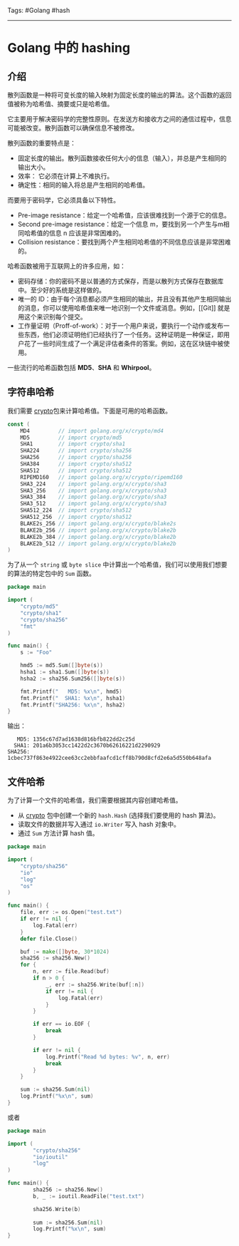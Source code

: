 Tags: #Golang #hash

---
# Golang 中的 hashing

## 介绍
散列函数是一种将可变长度的输入映射为固定长度的输出的算法。这个函数的返回值被称为哈希值、摘要或只是哈希值。

它主要用于解决密码学的完整性原则。在发送方和接收方之间的通信过程中，信息可能被改变。散列函数可以确保信息不被修改。

散列函数的重要特点是：

- 固定长度的输出。散列函数接收任何大小的信息（输入），并总是产生相同的输出大小。
- 效率： 它必须在计算上不难执行。
- 确定性：相同的输入将总是产生相同的哈希值。

而要用于密码学，它必须具备以下特性。

- Pre-image resistance：给定一个哈希值，应该很难找到一个源于它的信息。
- Second pre-image resistance：给定一个信息 m，要找到另一个产生与m相同哈希值的信息 n 应该是非常困难的。
- Collision resistance：要找到两个产生相同哈希值的不同信息应该是非常困难的。

哈希函数被用于互联网上的许多应用，如：

- 密码存储：你的密码不是以普通的方式保存，而是以散列方式保存在数据库中。至少好的系统是这样做的。
- 唯一的 ID：由于每个消息都必须产生相同的输出，并且没有其他产生相同输出的消息，你可以使用哈希值来唯一地识别一个文件或消息。例如，[[Git]] 就是用这个来识别每个提交。
- 工作量证明（Proff-of-work）：对于一个用户来说，要执行一个动作或发布一些东西，他们必须证明他们已经执行了一个任务。这种证明是一种保证，即用户花了一些时间生成了一个满足评估者条件的答案。例如，这在区块链中被使用。

一些流行的哈希函数包括 **MD5**、**SHA** 和 **Whirpool**。

## 字符串哈希

我们需要 [crypto](https://golang.org/pkg/crypto/)包来计算哈希值。下面是可用的哈希函数。

```go
const (
    MD4         // import golang.org/x/crypto/md4
    MD5         // import crypto/md5
    SHA1        // import crypto/sha1
    SHA224      // import crypto/sha256
    SHA256      // import crypto/sha256
    SHA384      // import crypto/sha512
    SHA512      // import crypto/sha512
    RIPEMD160   // import golang.org/x/crypto/ripemd160
    SHA3_224    // import golang.org/x/crypto/sha3
    SHA3_256    // import golang.org/x/crypto/sha3
    SHA3_384    // import golang.org/x/crypto/sha3
    SHA3_512    // import golang.org/x/crypto/sha3
    SHA512_224  // import crypto/sha512
    SHA512_256  // import crypto/sha512
    BLAKE2s_256 // import golang.org/x/crypto/blake2s
    BLAKE2b_256 // import golang.org/x/crypto/blake2b
    BLAKE2b_384 // import golang.org/x/crypto/blake2b
    BLAKE2b_512 // import golang.org/x/crypto/blake2b
)
```

为了从一个 `string` 或 `byte slice` 中计算出一个哈希值，我们可以使用我们想要的算法的特定包中的 `Sum` 函数。

```go
package main

import (
	"crypto/md5"
	"crypto/sha1"
	"crypto/sha256"
	"fmt"
)

func main() {
	s := "Foo"

	hmd5 := md5.Sum([]byte(s))
	hsha1 := sha1.Sum([]byte(s))
	hsha2 := sha256.Sum256([]byte(s))

	fmt.Printf("   MD5: %x\n", hmd5)
	fmt.Printf("  SHA1: %x\n", hsha1)
	fmt.Printf("SHA256: %x\n", hsha2)
}
```

输出：

```shell
   MD5: 1356c67d7ad1638d816bfb822dd2c25d
  SHA1: 201a6b3053cc1422d2c3670b62616221d2290929
SHA256: 1cbec737f863e4922cee63cc2ebbfaafcd1cff8b790d8cfd2e6a5d550b648afa
```

## 文件哈希

为了计算一个文件的哈希值，我们需要根据其内容创建哈希值。

- 从 [crypto](https://golang.org/pkg/crypto/) 包中创建一个新的 `hash.Hash` (选择我们要使用的 hash 算法)。
- 读取文件的数据并写入通过 `io.Writer` 写入 hash 对象中。
- 通过 `Sum` 方法计算 hash 值。

```go
package main

import (
	"crypto/sha256"
	"io"
	"log"
	"os"
)

func main() {
	file, err := os.Open("test.txt")
	if err != nil {
		log.Fatal(err)
	}
	defer file.Close()

	buf := make([]byte, 30*1024)
	sha256 := sha256.New()
	for {
		n, err := file.Read(buf)
		if n > 0 {
			_, err := sha256.Write(buf[:n])
			if err != nil {
				log.Fatal(err)
			}
		}

		if err == io.EOF {
			break
		}

		if err != nil {
			log.Printf("Read %d bytes: %v", n, err)
			break
		}
	}

	sum := sha256.Sum(nil)
	log.Printf("%x\n", sum)
}
```

或者

```go
package main

import (
        "crypto/sha256"
        "io/ioutil"
        "log"
)

func main() {
        sha256 := sha256.New()
        b, _ := ioutil.ReadFile("test.txt")

        sha256.Write(b)
        
        sum := sha256.Sum(nil)
        log.Printf("%x\n", sum)
}
```